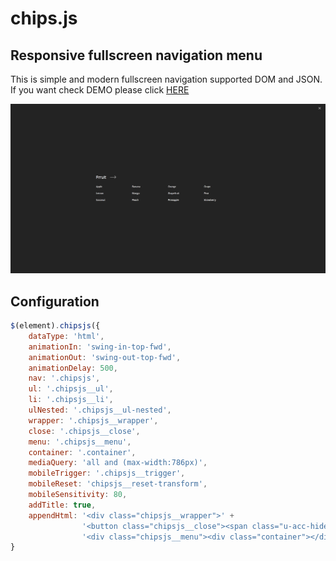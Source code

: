 # chips.js


## Responsive fullscreen navigation menu

This is simple and modern fullscreen navigation supported DOM and JSON. <br/>
If you want check DEMO please click [HERE](http://www.d3sign.pl/chipsjs/)

![alt text](src/img/image.png)

## Configuration

```javascript
$(element).chipsjs({
    dataType: 'html',
    animationIn: 'swing-in-top-fwd',
    animationOut: 'swing-out-top-fwd',
    animationDelay: 500,
    nav: '.chipsjs',
    ul: '.chipsjs__ul',
    li: '.chipsjs__li',
    ulNested: '.chipsjs__ul-nested',
    wrapper: '.chipsjs__wrapper',
    close: '.chipsjs__close',
    menu: '.chipsjs__menu',
    container: '.container',
    mediaQuery: 'all and (max-width:786px)',
    mobileTrigger: '.chipsjs__trigger',
    mobileReset: 'chipsjs__reset-transform',
    mobileSensitivity: 80,
    addTitle: true,
    appendHtml: '<div class="chipsjs__wrapper">' +
                '<button class="chipsjs__close"><span class="u-acc-hide">Close</span></button>' +
                '<div class="chipsjs__menu"><div class="container"></div></div></div>'
}
```
